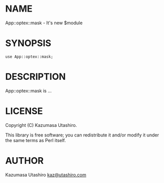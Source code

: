 
# NAME

App::optex::mask - It's new $module

# SYNOPSIS

    use App::optex::mask;

# DESCRIPTION

App::optex::mask is ...

# LICENSE

Copyright (C) Kazumasa Utashiro.

This library is free software; you can redistribute it and/or modify
it under the same terms as Perl itself.

# AUTHOR

Kazumasa Utashiro <kaz@utashiro.com>

